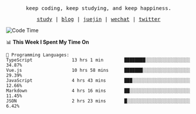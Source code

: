 <p align="center">
  <samp>
    <span>keep coding, keep studying, and keep happiness.</span>
  </samp>
</p>

<p align="center">
  <samp>
    <a href="https://github.com/ouduidui/fe-study">study</a> |
    <a href="https://ouduidui.cn">blog</a>  |
    <a href="https://juejin.cn/user/4309700183594366">juejin</a> |
    <a href="./images/wechat.jpeg">wechat</a> |
    <a href="https://twitter.com/ouduidui">twitter</a>
  </samp>
</p>

<!--START_SECTION:waka-->
![Code Time](http://img.shields.io/badge/Code%20Time-1%2C390%20hrs%2058%20mins-blue)

📊 **This Week I Spent My Time On** 

```text
💬 Programming Languages: 
TypeScript               13 hrs 1 min        ████████░░░░░░░░░░░░░░░░░   34.87% 
Vue.js                   10 hrs 58 mins      ███████░░░░░░░░░░░░░░░░░░   29.39% 
JavaScript               4 hrs 43 mins       ███░░░░░░░░░░░░░░░░░░░░░░   12.66% 
Markdown                 4 hrs 16 mins       ██░░░░░░░░░░░░░░░░░░░░░░░   11.45% 
JSON                     2 hrs 23 mins       █░░░░░░░░░░░░░░░░░░░░░░░░   6.42%

```


<!--END_SECTION:waka-->
